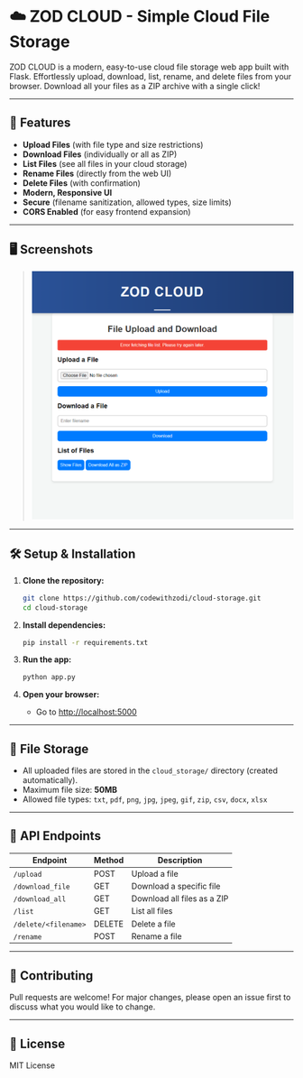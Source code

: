 # ☁️ ZOD CLOUD - Simple Cloud File Storage

ZOD CLOUD is a modern, easy-to-use cloud file storage web app built with Flask. Effortlessly upload, download, list, rename, and delete files from your browser. Download all your files as a ZIP archive with a single click!

---

## 🚀 Features

- **Upload Files** (with file type and size restrictions)
- **Download Files** (individually or all as ZIP)
- **List Files** (see all files in your cloud storage)
- **Rename Files** (directly from the web UI)
- **Delete Files** (with confirmation)
- **Modern, Responsive UI**
- **Secure** (filename sanitization, allowed types, size limits)
- **CORS Enabled** (for easy frontend expansion)

---

## 🖥️ Screenshots

> ![Screenshot](screenshot.png)

---

## 🛠️ Setup & Installation

1. **Clone the repository:**
   ```bash
   git clone https://github.com/codewithzodi/cloud-storage.git
   cd cloud-storage
   ```

2. **Install dependencies:**
   ```bash
   pip install -r requirements.txt
   ```

3. **Run the app:**
   ```bash
   python app.py
   ```

4. **Open your browser:**
   - Go to [http://localhost:5000](http://localhost:5000)

---

## 📂 File Storage
- All uploaded files are stored in the `cloud_storage/` directory (created automatically).
- Maximum file size: **50MB**
- Allowed file types: `txt`, `pdf`, `png`, `jpg`, `jpeg`, `gif`, `zip`, `csv`, `docx`, `xlsx`

---

## 🧩 API Endpoints

| Endpoint            | Method | Description                        |
|---------------------|--------|------------------------------------|
| `/upload`           | POST   | Upload a file                      |
| `/download_file`    | GET    | Download a specific file           |
| `/download_all`     | GET    | Download all files as a ZIP        |
| `/list`             | GET    | List all files                     |
| `/delete/<filename>`| DELETE | Delete a file                      |
| `/rename`           | POST   | Rename a file                      |

---

## 🤝 Contributing

Pull requests are welcome! For major changes, please open an issue first to discuss what you would like to change.

---

## 📜 License

MIT License 